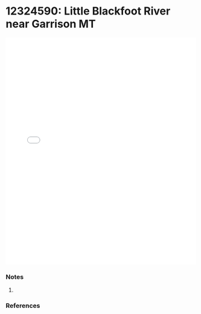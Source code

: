 # 12324590: Little Blackfoot River near Garrison MT

<iframe src="/distribution_estimation/_static/stations/12324590_fdc.html" width="100%" height="600" frameborder="0"></iframe>

### Notes
1. 

### References

